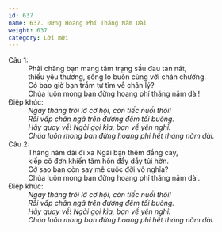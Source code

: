 ```yaml
---
id: 637
name: 637. Đừng Hoang Phí Tháng Năm Dài
weight: 637
category: Lời mời
---
```

<dl><dt>Câu 1:</dt><dd data-verse="1">Phải chăng bạn mang tâm trạng sầu đau tan nát,<br>thiếu yêu thương, sống lo buồn cùng với chán chường.<br>Có bao giờ bạn trầm tư tìm về chân lý?<br>Chúa luôn mong bạn đừng hoang phí tháng năm dài!</dd><dt>Điệp khúc:</dt><dd data-chorus="1"><em>Ngày tháng trôi lỡ cơ hội, còn tiếc nuối thôi!<br>Rồi vấp chân ngã trên đường đêm tối buông.<br>Hãy quay về! Ngài gọi kìa, bạn về yên nghỉ.<br>Chúa luôn mong bạn đừng hoang phí hết tháng năm dài.</em></dd><dt>Câu 2:</dt><dd data-verse="2">Tháng năm dài đi xa Ngài bạn thêm đắng cay,<br>kiếp cô đơn khiến tâm hồn đầy dẫy tủi hờn.<br>Cớ sao bạn còn say mê cuộc đời vô nghĩa?<br>Chúa luôn mong bạn đừng hoang phí tháng năm dài.</dd><dt>Điệp khúc:</dt><dd data-chorus="1"><em>Ngày tháng trôi lỡ cơ hội, còn tiếc nuối thôi!<br>Rồi vấp chân ngã trên đường đêm tối buông.<br>Hãy quay về! Ngài gọi kìa, bạn về yên nghỉ.<br>Chúa luôn mong bạn đừng hoang phí hết tháng năm dài.</em></dd></dl>

